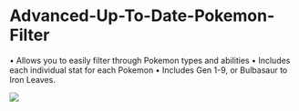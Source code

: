 # Advanced-Up-To-Date-Pokemon-Filter
• Allows you to easily filter through Pokemon types and abilities
• Includes each individual stat for each Pokemon
• Includes Gen 1-9, or Bulbasaur to Iron Leaves.



![](https://github.com/yurippe777/Pokemon-CSV-Filtering-Python/blob/main/PokemonFilter.gif)
